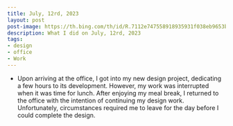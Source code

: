 ```yaml
---
title: July, 12rd, 2023
layout: post
post-image: https://th.bing.com/th/id/R.7112e747558918935931f038eb9653b8?rik=hangTYYDbogHqw&pid=ImgRaw&r=0
description: What I did on July, 12rd, 2023
tags:
- design
- office
- Work
--- 
```


- Upon arriving at the office, I got into my new design project, dedicating a few hours to its development. However, my work was interrupted when it was time for lunch. After enjoying my meal break, I returned to the office with the intention of continuing my design work. Unfortunately, circumstances required me to leave for the day before I could complete the design.